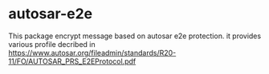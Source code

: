 # autosar-e2e
This package encrypt message based on autosar e2e protection. it provides various profile decribed in https://www.autosar.org/fileadmin/standards/R20-11/FO/AUTOSAR_PRS_E2EProtocol.pdf
